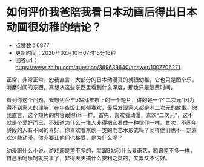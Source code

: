 # 如何评价我爸陪我看日本动画后得出日本动画很幼稚的结论？
- 点赞数：6877
- 更新时间：2020年02月10日07时15分16秒
- 回答url：https://www.zhihu.com/question/369639640/answer/1007706271
<body>
 <p data-pid="3Z4apIvr">正常，非常正常。恕我直言，大部分的日本动漫真的就很幼稚，它也只是图个乐，消磨时间的东西。真想从这些东西里看到什么深度，那也只是浪费时间。</p>
 <p data-pid="_d4SHqad">看到你这个问题，我想到今年b站拜年祭上的一个短片，讲的是一个“二次元”因为得不到家人的理解，在年夜饭上郁郁寡欢，最后发现家人都是老二次元的故事。恕我直言，这个短片的内容跟狗shi一样。首先，喜欢看动漫，喜欢“二次元”，这不就是个爱好而已，不知道为什么一堆人非得把它看成一种信仰一样。其次，不同年龄段的人有不同的喜好，你喜欢看京剧一类的老艺术形式吗？同样他们也不一定喜欢这些动漫。你非要让他们也接受，是为什么呢？</p>
 <p data-pid="VhgO--qV">动漫跟什么小说，游戏都是差不多的，就跟B站和什么爱奇艺，腾讯差不多一样，自己乐呵乐呵就完事了，非得天天搞什么安利之类的，又累又不讨好。</p>
</body>